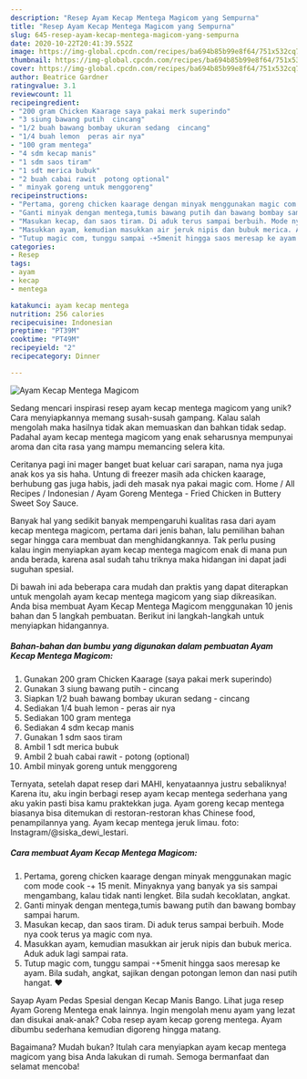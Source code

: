 ```yaml
---
description: "Resep Ayam Kecap Mentega Magicom yang Sempurna"
title: "Resep Ayam Kecap Mentega Magicom yang Sempurna"
slug: 645-resep-ayam-kecap-mentega-magicom-yang-sempurna
date: 2020-10-22T20:41:39.552Z
image: https://img-global.cpcdn.com/recipes/ba694b85b99e8f64/751x532cq70/ayam-kecap-mentega-magicom-foto-resep-utama.jpg
thumbnail: https://img-global.cpcdn.com/recipes/ba694b85b99e8f64/751x532cq70/ayam-kecap-mentega-magicom-foto-resep-utama.jpg
cover: https://img-global.cpcdn.com/recipes/ba694b85b99e8f64/751x532cq70/ayam-kecap-mentega-magicom-foto-resep-utama.jpg
author: Beatrice Gardner
ratingvalue: 3.1
reviewcount: 11
recipeingredient:
- "200 gram Chicken Kaarage saya pakai merk superindo"
- "3 siung bawang putih  cincang"
- "1/2 buah bawang bombay ukuran sedang  cincang"
- "1/4 buah lemon  peras air nya"
- "100 gram mentega"
- "4 sdm kecap manis"
- "1 sdm saos tiram"
- "1 sdt merica bubuk"
- "2 buah cabai rawit  potong optional"
- " minyak goreng untuk menggoreng"
recipeinstructions:
- "Pertama, goreng chicken kaarage dengan minyak menggunakan magic com mode cook -+ 15 menit. Minyaknya yang banyak ya sis sampai mengambang, kalau tidak nanti lengket. Bila sudah kecoklatan, angkat."
- "Ganti minyak dengan mentega,tumis bawang putih dan bawang bombay sampai harum."
- "Masukan kecap, dan saos tiram. Di aduk terus sampai berbuih. Mode nya cook terus ya magic com nya."
- "Masukkan ayam, kemudian masukkan air jeruk nipis dan bubuk merica. Aduk aduk lagi sampai rata."
- "Tutup magic com, tunggu sampai -+5menit hingga saos meresap ke ayam. Bila sudah, angkat, sajikan dengan potongan lemon dan nasi putih hangat. ❤"
categories:
- Resep
tags:
- ayam
- kecap
- mentega

katakunci: ayam kecap mentega 
nutrition: 256 calories
recipecuisine: Indonesian
preptime: "PT39M"
cooktime: "PT49M"
recipeyield: "2"
recipecategory: Dinner

---
```



![Ayam Kecap Mentega Magicom](https://img-global.cpcdn.com/recipes/ba694b85b99e8f64/751x532cq70/ayam-kecap-mentega-magicom-foto-resep-utama.jpg)

Sedang mencari inspirasi resep ayam kecap mentega magicom yang unik? Cara menyiapkannya memang susah-susah gampang. Kalau salah mengolah maka hasilnya tidak akan memuaskan dan bahkan tidak sedap. Padahal ayam kecap mentega magicom yang enak seharusnya mempunyai aroma dan cita rasa yang mampu memancing selera kita.

Ceritanya pagi ini mager banget buat keluar cari sarapan, nama nya juga anak kos ya sis haha. Untung di freezer masih ada chicken kaarage, berhubung gas juga habis, jadi deh masak nya pakai magic com. Home / All Recipes / Indonesian / Ayam Goreng Mentega - Fried Chicken in Buttery Sweet Soy Sauce.

Banyak hal yang sedikit banyak mempengaruhi kualitas rasa dari ayam kecap mentega magicom, pertama dari jenis bahan, lalu pemilihan bahan segar hingga cara membuat dan menghidangkannya. Tak perlu pusing kalau ingin menyiapkan ayam kecap mentega magicom enak di mana pun anda berada, karena asal sudah tahu triknya maka hidangan ini dapat jadi suguhan spesial.


Di bawah ini ada beberapa cara mudah dan praktis yang dapat diterapkan untuk mengolah ayam kecap mentega magicom yang siap dikreasikan. Anda bisa membuat Ayam Kecap Mentega Magicom menggunakan 10 jenis bahan dan 5 langkah pembuatan. Berikut ini langkah-langkah untuk menyiapkan hidangannya.

<!--inarticleads1-->

##### Bahan-bahan dan bumbu yang digunakan dalam pembuatan Ayam Kecap Mentega Magicom:

1. Gunakan 200 gram Chicken Kaarage (saya pakai merk superindo)
1. Gunakan 3 siung bawang putih - cincang
1. Siapkan 1/2 buah bawang bombay ukuran sedang - cincang
1. Sediakan 1/4 buah lemon - peras air nya
1. Sediakan 100 gram mentega
1. Sediakan 4 sdm kecap manis
1. Gunakan 1 sdm saos tiram
1. Ambil 1 sdt merica bubuk
1. Ambil 2 buah cabai rawit - potong (optional)
1. Ambil  minyak goreng untuk menggoreng


Ternyata, setelah dapat resep dari MAHI, kenyataannya justru sebaliknya! Karena itu, aku ingin berbagi resep ayam kecap mentega sederhana yang aku yakin pasti bisa kamu praktekkan juga. Ayam goreng kecap mentega biasanya bisa ditemukan di restoran-restoran khas Chinese food, penampilannya yang. Ayam kecap mentega jeruk limau. foto: Instagram/@siska_dewi_lestari. 

<!--inarticleads2-->

##### Cara membuat Ayam Kecap Mentega Magicom:

1. Pertama, goreng chicken kaarage dengan minyak menggunakan magic com mode cook -+ 15 menit. Minyaknya yang banyak ya sis sampai mengambang, kalau tidak nanti lengket. Bila sudah kecoklatan, angkat.
1. Ganti minyak dengan mentega,tumis bawang putih dan bawang bombay sampai harum.
1. Masukan kecap, dan saos tiram. Di aduk terus sampai berbuih. Mode nya cook terus ya magic com nya.
1. Masukkan ayam, kemudian masukkan air jeruk nipis dan bubuk merica. Aduk aduk lagi sampai rata.
1. Tutup magic com, tunggu sampai -+5menit hingga saos meresap ke ayam. Bila sudah, angkat, sajikan dengan potongan lemon dan nasi putih hangat. ❤


Sayap Ayam Pedas Spesial dengan Kecap Manis Bango. Lihat juga resep Ayam Goreng Mentega enak lainnya. Ingin mengolah menu ayam yang lezat dan disukai anak-anak? Coba resep ayam kecap goreng mentega. Ayam dibumbu sederhana kemudian digoreng hingga matang. 

Bagaimana? Mudah bukan? Itulah cara menyiapkan ayam kecap mentega magicom yang bisa Anda lakukan di rumah. Semoga bermanfaat dan selamat mencoba!
